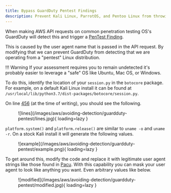 ```yaml
---
title: Bypass GuardDuty Pentest Findings
description: Prevent Kali Linux, ParrotOS, and Pentoo Linux from throwing GuardDuty alerts by modifying the User Agent string.
---
```


When making AWS API requests on common penetration testing OS's GuardDuty will detect this and trigger a [PenTest Finding](https://docs.aws.amazon.com/guardduty/latest/ug/guardduty_finding-types-iam.html#pentest-iam-kalilinux).

This is caused by the user agent name that is passed in the API request. By modifying that we can prevent GuardDuty from detecting that we are operating from a "pentest" Linux distribution.

!!! Warning
    If your assessment requires you to remain undetected it's probably easier to leverage a "safe" OS like Ubuntu, Mac OS, or Windows.

To do this, identify the location of your ```session.py``` in the ```botocore``` package. For example, on a default Kali Linux install it can be found at ```/usr/local/lib/python3.7/dist-packages/botocore/session.py```.

On line [456](https://github.com/boto/botocore/blob/7de36c07ecec503f588ac27658b1795e83b67b75/botocore/session.py#L456) (at the time of writing), you should see the following.

<figure markdown>
  ![lines](/images/aws/avoiding-detection/guardduty-pentest/lines.jpg){ loading=lazy }
</figure>

```platform.system()``` and ```platform.release()``` are similar to ```uname -o``` and ```uname -r```. On a stock Kali install it will generate the following values.

<figure markdown>
  ![example](/images/aws/avoiding-detection/guardduty-pentest/example.png){ loading=lazy }
</figure>

To get around this, modify the code and replace it with legitimate user agent strings like those found in [Pacu](https://github.com/RhinoSecurityLabs/pacu/blob/master/user_agents.txt). With this capability you can mask your user agent to look like anything you want. Even arbitrary values like below.

<figure markdown>
  ![modified](/images/aws/avoiding-detection/guardduty-pentest/modified.jpg){ loading=lazy }
</figure>

